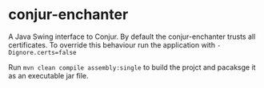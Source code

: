 # conjur-enchanter

A Java Swing interface to Conjur.
By default the conjur-enchanter trusts all certificates. To override this 
behaviour run the application with `-Dignore.certs=false`

Run `mvn clean compile assembly:single` to build the projct and pacaksge it as an executable jar file.
